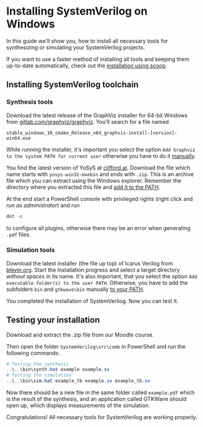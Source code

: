 # Installing SystemVerilog on Windows

In this guide we'll show you, how to install all necessary tools for synthesizing or simulating your SystemVerilog projects.

If you want to use a faster method of installing all tools and keeping them up-to-date automatically, 
check out the [installation using scoop](windows-scoop.md).

## Installing SystemVerilog toolchain

### Synthesis tools
Download the latest release of the GraphViz installer for 64-bit Windows from 
[gitlab.com/graphviz/graphviz](https://gitlab.com/graphviz/graphviz/-/releases).
You'll search for a file named
```
stable_windows_10_cmake_Release_x64_graphviz-install-[version]-win64.exe
```
While running the installer, it's important you select the option `Add Graphviz to the system PATH for current user` 
otherwise you have to do it [manually](https://www.java.com/en/download/help/path.html).

You find the latest version of YoSyS at [clifford.at](http://www.clifford.at/yosys/download.html).
Download the file which name starts with `yosys-win32-mxebin` and ends with `.zip`.
This is an archive file which you can extract using the Windows explorer.
Remember the directory where you extracted this file and [add it to the PATH](https://www.java.com/en/download/help/path.html).

At the end start a PowerShell console with privileged rights (right click and *run as administrator*) and run
```ps1
dot -c
```
to configure all plugins, otherwise there may be an error when generating `.pdf` files.

### Simulation tools
Download the latest installer (the file up top) of Icarus Verilog from [bleyer.org](http://bleyer.org/icarus/).
Start the installation progress and select a target directory *without spaces* in its name.
It's also important, that you select the option `Add executable folder(s) to the user PATH`. 
Otherwise, you have to add the subfolders `bin` and `gtkwave\bin` manually 
[to your PATH](https://www.java.com/en/download/help/path.html).

You completed the installation of SystemVerilog. Now you can test it.

## Testing your installation

Download and extract the .zip file from our Moodle course.

Then open the folder `SystemVerilog\src\comb` in PowerShell and run the following commands:
```ps1
# Testing the synthesis
..\..\bin\synth.bat example example.sv
# Testing the simulation
..\..\bin\sim.bat example_tb example.sv example_tb.sv
```

Now there should be a new file in the same folder called `example.pdf` which is the result of the synthesis, 
and an application called GTKWave should open up, which displays measurements of the simulation.

Congratulations! All necessary tools for SystemVerilog are working properly.

